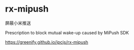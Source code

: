 # rx-mipush

屏蔽小米推送

Prescription to block mutual wake-up caused by MiPush SDK

https://greenify.github.io/ipcjs/rx-mipush
